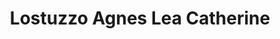 ---
title: "Lostuzzo Agnes Lea Catherine"
url: /ailly-sur-noye/lostuzzo-agnes-lea-catherine/
shop: Allgemein
---